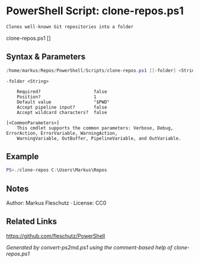 # PowerShell Script: clone-repos.ps1
```powershell
Clones well-known Git repositories into a folder
```

clone-repos.ps1 [<folder>]

## Syntax & Parameters
```powershell
/home/markus/Repos/PowerShell/Scripts/clone-repos.ps1 [[-folder] <String>] [<CommonParameters>]
```

```
-folder <String>
    
    Required?                    false
    Position?                    1
    Default value                "$PWD"
    Accept pipeline input?       false
    Accept wildcard characters?  false
```

```
[<CommonParameters>]
    This cmdlet supports the common parameters: Verbose, Debug, ErrorAction, ErrorVariable, WarningAction, 
    WarningVariable, OutBuffer, PipelineVariable, and OutVariable.
```

## Example
```powershell
PS>./clone-repos C:\Users\Markus\Repos
```


## Notes
Author: Markus Fleschutz · License: CC0

## Related Links
https://github.com/fleschutz/PowerShell

*Generated by convert-ps2md.ps1 using the comment-based help of clone-repos.ps1*
